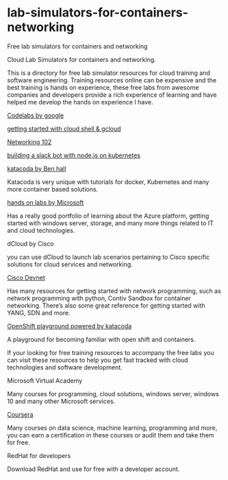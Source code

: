 # lab-simulators-for-containers-networking
Free lab simulators for containers and networking 

Cloud Lab Simulators for containers and networking.

This is a directory for free lab simulator resources for cloud training and software engineering. Training resources online can be expensive and the best training is hands on experience, these free labs from awesome companies and developers provide a rich experience of learning and have helped me develop the hands on experience I have.

[Codelabs by google](https://codelabs.developer.google.com)

[getting started with cloud shell & gcloud](https://codelabs.developers.google.com/codelabs/cloud-shell/index.html?index=..%2F..%2Findex#0)

[Networking 102](https://codelabs.developers.google.com/codelabs/cloud-networking-102/index.html?index=..%2F..%2Findex#0)

[building a slack bot with node.js on kubernetes](https://codelabs.developers.google.com/codelabs/cloud-slack-bot/index.html?index=..%2F..%2Findex#0)

[katacoda by Ben hall](https://katacoda.com)

Katacoda is very unique with tutorials for docker, Kubernetes and many more container based solutions.

[hands on labs by Microsoft](https://microsoft.com/handsonlabs)

Has a really good portfolio of learning about the Azure platform, getting started with windows server, storage, and many more things related to IT and cloud technologies.

dCloud by Cisco

you can use dCloud to launch lab scenarios pertaining to Cisco specific solutions for cloud services and networking.

[Cisco Devnet](https://developer.cisco.com)

Has many resources for getting started with network programming, such as network programming with python, Contiv Sandbox for container networking. There’s also some great reference for getting started with YANG, SDN and more.

[OpenShift playground powered by katacoda](https://learn.openshift.com/playgrounds/)

A playground for becoming familiar with open shift and containers.

If your looking for free training resources to accompany the free labs you can visit these resources to help you get fast tracked with cloud technologies and software development.

Microsoft Virtual Academy

Many courses for programming, cloud solutions, windows server, windows 10 and many other Microsoft services.

[Coursera](https://coursera.com)

Many courses on data science, machine learning, programming and more, you can earn a certification in these courses or audit them and take them for free.


RedHat for developers

Download RedHat and use for free with a developer account.
